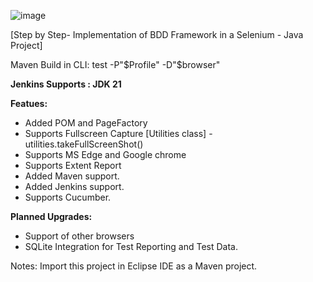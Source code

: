 ![image](https://github.com/user-attachments/assets/c6c316f8-6712-4126-aac2-e5bca16bd7f8)

[Step by Step- Implementation of BDD Framework in a Selenium - Java Project]

Maven Build in CLI:
test
-P"$Profile"
-D"$browser"

**Jenkins Supports : JDK 21**

**Featues:**

- Added POM and PageFactory
- Supports Fullscreen Capture [Utilities class] - utilities.takeFullScreenShot()
- Supports MS Edge and Google chrome
- Supports Extent Report
- Added Maven support.
- Added Jenkins support.
- Supports Cucumber.

**Planned Upgrades:**

- Support of other browsers
- SQLite Integration for Test Reporting and Test Data.

Notes:
Import this project in Eclipse IDE as a Maven project.
